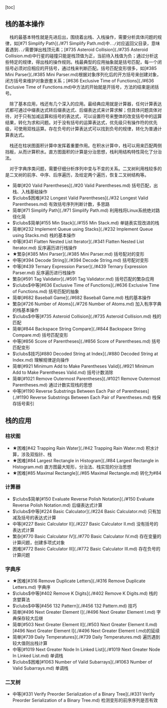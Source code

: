 [toc]

## 栈的基本操作

&emsp;栈的最基本特性就是先进后出，围绕着出栈、入栈操作，需要分析具体问题的规律，如[#71 Simplify Path](./#71 Simplify Path.md)中`../`对应返回父目录，意味着遇到`../`需要弹出栈顶元素；[#735 Asteroid Collision](./#735 Asteroid Collision.md)中行星的碰撞只能是栈顶值为正，当前待入栈值为负；通过分析这些特定的规律，得出栈的操作规则。栈最典型的应用抽象就是括号匹配，每一个闭括号必须对应相应的开括号，通过栈来判断匹配。括号匹配变形很多，如[#385 Mini Parser](./#385 Mini Parser.md)根据对象序列化后的开方括号来创建对象，闭方括号来维护对象嵌套关系；[#636 Exclusive Time of Functions](./#636 Exclusive Time of Functions.md)中方法的开始就是开括号，方法的结束是闭括号。

&emsp;除了基本应用，栈还有几个深入的应用。最经典应用就是计算器，任何计算表达式都可通过中缀表达式转后缀表达式、后缀表达式来计算求解；但具体问题具体对待，对于只有加减运算和括号的表达式，可以设置符号来整体的改变括号中的运算结果，转化为求和问题。对于没有括号的运算表达式，优先级只有操作符的优先级，可使用双栈运算。存在负号的计算表达式可以找到负号的规律，转化为普通计算表达式。

&emsp;栈还在柱状图面积计算中发挥着重要作用。在积水计算中，栈可以用来匹配两侧挡板，从而计算积水。直方图面积的计算是分治思想，栈利用结构特性简化了分治法。

&emsp;对于字典序类问题，需要仔细分析序列中变与不变的关系。二叉树利用栈较多的是二叉树的前序、中序、后序遍历，及给定两个遍历，恢复二叉树结构等。

* 简单[#20 Valid Parentheses](./#20 Valid Parentheses.md)    括号匹配，出栈、入栈基础操作
* $\clubs$困难[#32 Longest Valid Parentheses](./#32 Longest Valid Parentheses.md)    有效括号序列判断计数，多思路
* 简单[#71 Simplify Path](./#71 Simplify Path.md)    利用栈将Linux系统绝对路径化简
* $\clubs$简单[#155 Min Stack](./#155 Min Stack.md)    单链表实现改进的栈
* 简单[#232 Implement Queue using Stacks](./#232 Implement Queue using Stacks.md)    栈的基本操作
* 中等[#341 Flatten Nested List Iterator](./#341 Flatten Nested List Iterator.md)    反序遍历进行栈操作
* $\bigstar$繁杂[#385 Mini Parser](./#385 Mini Parser.md)    括号配对的变形
* 中等[#394 Decode String](./#394 Decode String.md)    括号配对变形
* 中等[#439 Ternary Expression Parser](./#439 Ternary Expression Parser.md)    反序遍历进行栈操作
* 繁杂[#591 Tag Validator](./#591 Tag Validator.md)    括号匹配的繁杂应用
* $\clubs$中等[#636 Exclusive Time of Functions](./#636 Exclusive Time of Functions.md)    括号匹配的抽象
* 简单[#682 Baseball Game](./#682 Baseball Game.md)    栈的基本操作
* 繁杂[#726 Number of Atoms](./#726 Number of Atoms.md)    加入有序字典的栈基本操作
* $\clubs$中等[#735 Asteroid Collision](./#735 Asteroid Collision.md)    栈的匹配
* 简单[#844 Backspace String Compare](./#844 Backspace String Compare.md)    括号匹配变形
* 中等[#856 Score of Parentheses](./#856 Score of Parentheses.md)    括号匹配变形
* $\clubs$技巧[#880 Decoded String at Index](./#880 Decoded String at Index.md)    理解规律逆向操作
* 简单[#921 Minimum Add to Make Parentheses Valid](./#921 Minimum Add to Make Parentheses Valid.md)    括号计数消除
* 简单[#1021 Remove Outermost Parentheses](./#1021 Remove Outermost Parentheses.md)    通过计数实现栈的思想
* 中等[#1190 Reverse Substrings Between Each Pair of Parentheses](./#1190 Reverse Substrings Between Each Pair of Parentheses.md)    栈保存括号索引

## 栈的应用

### 柱状图

* $\bigstar$困难[#42 Trapping Rain Water](./#42 Trapping Rain Water.md)    积水计算，涉及双指针、栈
* $\bigstar$困难[#84 Largest Rectangle in Histogram](./#84 Largest Rectangle in Histogram.md)    直方图最大矩形，分治法、栈实现的分治思想
* $\bigstar$困难[#85 Maximal Rectangle](./#85 Maximal Rectangle.md)    转化为#84

### 计算器

* $\clubs$简单[#150 Evaluate Reverse Polish Notation](./#150 Evaluate Reverse Polish Notation.md)    后缀表达式计算
* $\clubs$中等[#224 Basic Calculator](./#224 Basic Calculator.md)    只有加减及括号的表达式计算
* 中等[#227 Basic Calculator II](./#227 Basic Calculator II.md)    没有括号的表达式计算
* 繁杂[#770 Basic Calculator IV](./#770 Basic Calculator IV.md)    存在变量的计算问题，创建多项式对象
* 困难[#772 Basic Calculator III](./#772 Basic Calculator III.md)    存在负号的计算问题

### 字典序

* $\bigstar$困难[#316 Remove Duplicate Letters](./#316 Remove Duplicate Letters.md)    字典序
* $\clubs$中等[#402 Remove K Digits](./#402 Remove K Digits.md)    栈的贪婪算法
* $\clubs$中等[#456 132 Pattern](./#456 132 Pattern.md)    技巧
* 简单[#496 Next Greater Element I](./#496 Next Greater Element I.md)    字典保存较大后继
* 简单[#503 Next Greater Element II](./#503 Next Greater Element II.md)    [#496 Next Greater Element I](./#496 Next Greater Element I.md)的延续
* 简单[#739 Daily Temperatures](./#739 Daily Temperatures.md)    遍历遇到较大值则出栈计算
* 中等[#1019 Next Greater Node In Linked List](./#1019 Next Greater Node In Linked List.md)    单调栈
* $\clubs$困难[#1063 Number of Valid Subarrays](./#1063 Number of Valid Subarrays.md)    单调栈

### 二叉树

* 中等[#331 Verify Preorder Serialization of a Binary Tree](./#331 Verify Preorder Serialization of a Binary Tree.md)    检测变形的前序序列是否有效